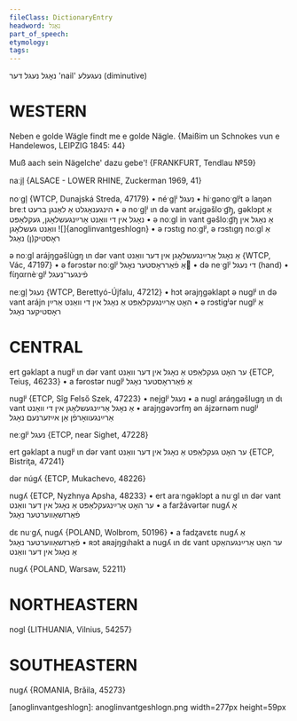 ```yaml
---
fileClass: DictionaryEntry
headword: נאָגל
part_of_speech: 
etymology: 
tags: 
---
```

נאָגל
נעגל
דער
'nail'
נעגעלע
(diminutive)

WESTERN
========

Neben e golde Wägle findt me e golde Nägle.
{Maißim un Schnokes vun e Handelewos, LEIPZIG 1845: 44}

Muß aach sein Nägelche' dazu gebe'!
{FRANKFURT, Tendlau №59}

naːjl̩ {ALSACE - LOWER RHINE, Zuckerman 1969, 41}

noˑgl̩ {WTCP, Dunajská Streda, 47179}
	•	néˑgl̩ʲ נעגלֿ
	•	hiˑgənoˑglʲt ə laŋən breːt הינגענאָגלט אַ לאַנגן ברעט
	•	ə noˑgl̩ʲ ɩn də vant ərⲁjgəšloˑg͡ŋ̩, gəklɔpt אַ נאָגל אין די וואַנט אַרײַנגעשלאָגן, געקלאָפּט
	•	ə noːgl in vant gəšloːg͡ŋ אַ נאָגל אין וואַנט געשלאָגן
![]{anoglinvantgeshlogn}
	•	ə rɔstɩg noːglʲ, ə rɔstɩgŋ noːgl אַ ראָסטיק(ן) נאָגל

ə noːgl arájŋgəšlùgŋ ɩn dər vant אַ נאָגל אַרײַנגעשלאָגן אין דער וואַנט {WTCP, Vác, 47197}
	•	ə fərɔstər noːglʲ אַ פֿאַרראָסטער נאָגל
	•	də neˑglʲ די נעגל (hand)
	•	fɩ́ŋαrnèˑglʲ פֿינגער־נעגל

neːgl̩ נעגל {WTCP, Berettyó-Újfalu, 47212}
	•	hɔt ərajŋgəklapt ə nʊglʲ ɩn də vant arájn האָט אַרײַנגעקלאַפּט אַ נאָגל אין די וואַנט אַרײַן 
	•	ə rɔstigʲər nuglʲ אַ ראָסטיקער נאָגל

CENTRAL
========

ert gəklapt a nuglʲ ɩn dər vant ער האָט געקלאַפּט אַ נאָגל אין דער וואַנט {ETCP, Teiuș, 46233}
	•	a fərostər nuglʲ אַ פֿאַרראָסטער נאָגל

nuglʲ {ETCP, Sîg Felső Szek, 47223}
	•	nejglʲ נעגל
	•	a nugl aráŋgəšlugŋ ɩn dɩ vant אַ נאָגל אַרײַנגעשלאָגן אין די וואַנט
	•	arajŋgəvɔrfɱ ən ájzərnəm nuglʲ אַרײַנגעוואָרפֿן אַן אײַזערנעם נאָגל

neːglʲ נעגל {ETCP, near Sighet, 47228}

ert gəklapt a nuglʲ ɩn dər vant ער האָט געקלאַפּט אַ נאָגל אין דער וואַנט {ETCP, Bistriţa, 47241}

dər núgʎ {ETCP, Mukachevo, 48226}

nugʎ {ETCP, Nyzhnya Apsha, 48233}
	•	ert araˑngəklɔpt a nuˑgl ɩn dər vant ער האָט אַרײַנגעקלאַפּט אַ נאָגל אין דער וואַנט
	•	a faržávərtər nugʎ אַ פֿאַרזשאַווערטער נאָגל 

dɛ nuˑgʎ, nugʎ {POLAND, Wolbrom, 50196}
	•	a fadᶎavɛtɛ nugʎ אַ פֿאַרזשאַווערטער נאָגל
	•	ʀɔt aʀajŋgɩhakt a nugʎ ɩn dɛ vant ער האָט אַרײַנגעהאַקט אַ נאָגל אין דער וואַנט

nugʎ {POLAND, Warsaw, 52211}

NORTHEASTERN
==============

nogl {LITHUANIA, Vilnius, 54257}

SOUTHEASTERN
==============

nugʎ {ROMANIA, Brăila, 45273}


[anoglinvantgeshlogn]: anoglinvantgeshlogn.png width=277px height=59px